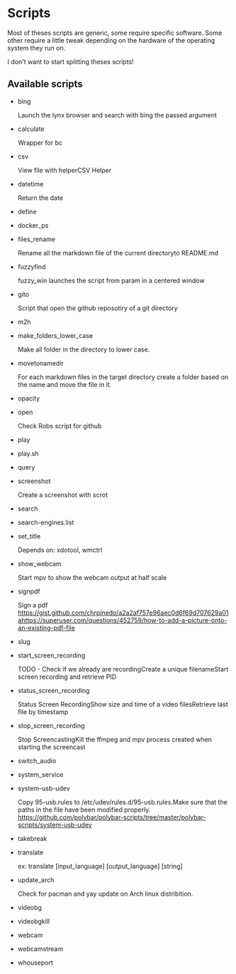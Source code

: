 # Scripts

Most of theses scripts are generic, some require specific software. Some other
require a little tweak depending on the hardware of the operating system they
run on.

I don't want to start splitting theses scripts!

## Available scripts

* bing

	Launch the lynx browser and search with bing the passed argument

* calculate

	Wrapper for bc

* csv

	View file with helperCSV Helper

* datetime

	Return the date

* define

* docker_ps

* files_rename

	Rename all the markdown file of the current directoryto README.md

* fuzzyfind

	fuzzy_win launches the script from param in a centered window

* gito

	Script that open the github reposotiry of a git directory

* m2h

* make_folders_lower_case

	Make all folder in the directory to lower case.

* movetonamedir

	For each markdown files in the target directory create a folder based on the
	name and move the file in it.

* opacity

* open

	Check Robs script for github

* play

* play.sh

* query

* screenshot

	Create a screenshot with scrot

* search

* search-engines.list

* set_title

	Depends on: xdotool, wmctrl

* show_webcam

	Start mpv to show the webcam output at half scale

* signpdf

	Sign a pdf
	https://gist.github.com/chrpinedo/a2a2af757e96aec0d6f69d707629a01ahttps://superuser.com/questions/452759/how-to-add-a-picture-onto-an-existing-pdf-file

* slug

* start_screen_recording

	TODO - Check if we already are recordingCreate a unique filenameStart screen
	recording and retrieve PID

* status_screen_recording

	Status Screen RecordingShow size and time of a video filesRetrieve last file by
	timestamp

* stop_screen_recording

	Stop ScreencastingKill the ffmpeg and mpv process created when starting the
	screencast

* switch_audio

* system_service

* system-usb-udev

	Copy 95-usb.rules to /etc/udev/rules.d/95-usb.rules.Make sure that the paths
	in the file have been modified properly.
	https://github.com/polybar/polybar-scripts/tree/master/polybar-scripts/system-usb-udev

* takebreak

* translate

	ex: translate [input_language] [output_language] [string]

* update_arch

	Check for pacman and yay update on Arch linux distribition.

* videobg

* videobgkill

* webcam

* webcamstream

* whouseport
